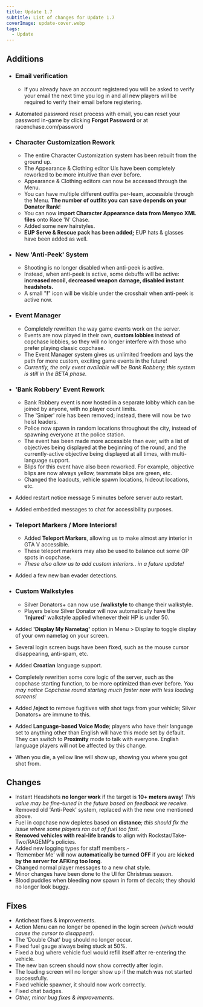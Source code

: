 ```yaml
---
title: Update 1.7
subtitle: List of changes for Update 1.7
coverImage: update-cover.webp
tags:
  - Update
---
```


## Additions

- ### Email verification
  - If you already have an account registered you will be asked to verify your email the next time you log in and all new players will be required to verify their email before registering.
- Automated password reset process with email, you can reset your password in-game by clicking **Forgot Password** or at racenchase.com/password
- ### Character Customization Rework

  - The entire Character Customization system has been rebuilt from the ground up.
  - The Appearance & Clothing editor UIs have been completely reworked to be more intuitive than ever before.
  - Appearance & Clothing editors can now be accessed through the Menu.
  - You can have multiple different outfits per-team, accessible through the Menu. **The number of outfits you can save depends on your Donator Rank**!
  - You can now **import Character Appearance data from Menyoo XML files** onto Race 'N' Chase.
  - Added some new hairstyles.
  - **EUP Serve & Rescue pack has been added;** EUP hats & glasses have been added as well.

- ### New 'Anti-Peek' System

  - Shooting is no longer disabled when anti-peek is active.
  - Instead, when anti-peek is active, some debuffs will be active: **increased recoil, decreased weapon damage, disabled instant headshots.**
  - A small "**!**" icon will be visible under the crosshair when anti-peek is active now.

- ### Event Manager

  - Completely rewritten the way game events work on the server.
  - Events are now played in their own, **custom lobbies** instead of copchase lobbies, so they will no longer interfere with those who prefer playing classic copchase.
  - The Event Manager system gives us unlimited freedom and lays the path for more custom, exciting game events in the future!
  - _Currently, the only event available will be Bank Robbery; this system is still in the BETA phase._

- ### 'Bank Robbery' Event Rework

  - Bank Robbery event is now hosted in a separate lobby which can be joined by anyone, with no player count limits.
  - The 'Sniper' role has been removed; instead, there will now be two heist leaders.
  - Police now spawn in random locations throughout the city, instead of spawning everyone at the police station.
  - The event has been made more accessible than ever, with a list of objectives being displayed at the beginning of the round, and the currently-active objective being displayed at all times, with multi-language support.
  - Blips for this event have also been reworked. For example, objective blips are now always yellow, teammate blips are green, etc.
  - Changed the loadouts, vehicle spawn locations, hideout locations, etc.

- Added restart notice message 5 minutes before server auto restart.
- Added embedded messages to chat for accessibility purposes.
- ### Teleport Markers / More Interiors!
  - Added **Teleport Markers**, allowing us to make almost any interior in GTA V accessible.
  - These teleport markers may also be used to balance out some OP spots in copchase.
  - _These also allow us to add custom interiors.. in a future update!_
- Added a few new ban evader detections.
- ### Custom Walkstyles
  - Silver Donators+ can now use **/walkstyle** to change their walkstyle.
  - Players below Silver Donator will now automatically have the **'Injured'** walkstyle applied whenever their HP is under 50.
- Added **'Display My Nametag'** option in Menu > Display to toggle display of your own nametag on your screen.
- Several login screen bugs have been fixed, such as the mouse cursor disappearing, anti-spam, etc.
- Added **Croatian** language support.
- Completely rewritten some core logic of the server, such as the copchase starting function, to be more optimized than ever before. _You may notice Copchase round starting much faster now with less loading screens!_
- Added **/eject** to remove fugitives with shot tags from your vehicle; Silver Donators+ are immune to this.
- Added **Language-based Voice Mode**; players who have their language set to anything other than English will have this mode set by default. They can switch to **Proximity** mode to talk with everyone. English language players will not be affected by this change.
- When you die, a yellow line will show up, showing you where you got shot from.

## Changes

- Instant Headshots **no longer work** if the target is **10+ meters away**! _This value may be fine-tuned in the future based on feedback we receive._
- Removed old 'Anti-Peek' system, replaced with the new one mentioned above.
- Fuel in copchase now depletes based on **distance**; _this should fix the issue where some players ran out of fuel too fast_.
- **Removed vehicles with real-life brands** to align with Rockstar/Take-Two/RAGEMP's policies.
- Added new logging types for staff members.-
- 'Remember Me' will now **automatically be turned OFF** if you are **kicked by the server for AFKing too long**.
- Changed normal player messages to a new chat style.
- Minor changes have been done to the UI for Christmas season.
- Blood puddles when bleeding now spawn in form of decals; they should no longer look buggy.

## Fixes

- Anticheat fixes & improvements.
- Action Menu can no longer be opened in the login screen _(which would cause the cursor to disappear)_.
- The 'Double Chat' bug should no longer occur.
- Fixed fuel gauge always being stuck at 50%.
- Fixed a bug where vehicle fuel would refill itself after re-entering the vehicle.
- The new ban screen should now show correctly after login.
- The loading screen will no longer show up if the match was not started successfully.
- Fixed vehicle spawner, it should now work correctly.
- Fixed chat badges.
- _Other, minor bug fixes & improvements._
